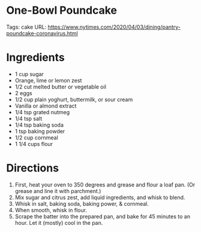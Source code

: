 # One-Bowl Poundcake

Tags: cake
URL: https://www.nytimes.com/2020/04/03/dining/pantry-poundcake-coronavirus.html

# Ingredients

- 1 cup sugar
- Orange, lime or lemon zest
- 1/2 cut melted butter or vegetable oil
- 2 eggs
- 1/2 cup plain yoghurt, buttermilk, or sour cream
- Vanilla or almond extract
- 1/4 tsp grated nutmeg
- 1/4 tsp salt
- 1/4 tsp baking soda
- 1 tsp baking powder
- 1/2 cup cornmeal
- 1 1/4 cups flour

# Directions

1. First, heat your oven to 350 degrees and grease and flour a loaf pan. (Or grease and line it with parchment.)
2. Mix sugar and citrus zest, add liquid ingredients, and whisk to blend. 
3. Whisk in salt, baking soda, baking power, & cornmeal. 
4. When smooth, whisk in flour. 
5. Scrape the batter into the prepared pan, and bake for 45 minutes to an hour. Let it (mostly) cool in the pan.